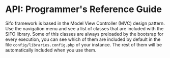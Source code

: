 API: Programmer's Reference Guide
=================================
Sifo framework is based in the Model View Controller (MVC) design pattern. Use the navigation menu and see a list of classes that are included with the SIFO library. Some of this classes are always preloaded by the bootsrap for every execution, you can see which of them are included by default in the file `config/libraries.config.php` of your instance. The rest of them will be automatically included when you use them.